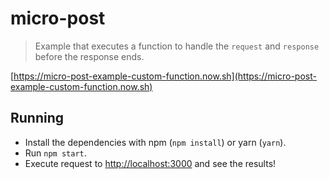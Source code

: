 # micro-post
> Example that executes a function to handle the `request` and `response` before the response ends.

[https://micro-post-example-custom-function.now.sh](https://micro-post-example-custom-function.now.sh)

## Running

* Install the dependencies with npm (`npm install`) or yarn (`yarn`).
* Run `npm start`.
* Execute request to [http://localhost:3000](http://localhost:3000) and see the results!